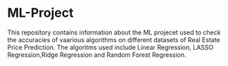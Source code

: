 # ML-Project
This repository contains information about the ML projecet used to check the accuracies of vaarious algorithms on different datasets of Real Estate Price Prediction.
The algoritms used include Linear Regression, LASSO Regression,Ridge Regression and Random Forest Regression.
